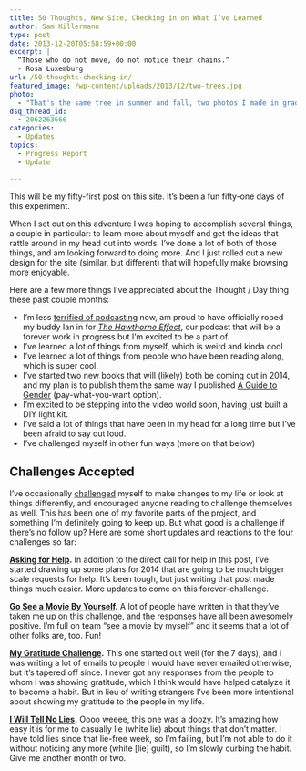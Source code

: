 ```yaml
---
title: 50 Thoughts, New Site, Checking in on What I’ve Learned
author: Sam Killermann
type: post
date: 2013-12-20T05:58:59+00:00
excerpt: |
  “Those who do not move, do not notice their chains.”
  - Rosa Luxemburg
url: /50-thoughts-checking-in/
featured_image: /wp-content/uploads/2013/12/two-trees.jpg
photo:
  - "That's the same tree in summer and fall, two photos I made in grad school in Ohio. I like change."
dsq_thread_id:
  - 2062263666
categories:
  - Updates
topics:
  - Progress Report
  - Update

---
```

This will be my fifty-first post on this site. It&#8217;s been a fun fifty-one days of this experiment.

When I set out on this adventure I was hoping to accomplish several things, a couple in particular: to learn more about myself and get the ideas that rattle around in my head out into words. I&#8217;ve done a lot of both of those things, and am looking forward to doing more. And I just rolled out a new design for the site (similar, but different) that will hopefully make browsing more enjoyable.

Here are a few more things I&#8217;ve appreciated about the Thought / Day thing these past couple months:

  * I&#8217;m less [terrified of podcasting][1] now, am proud to have officially roped my buddy Ian in for <a title="The Hawthorne Effect" href="https://soundcloud.com/killermann/sets/the-hawthorne-effect" target="_blank"><em>The Hawthorne Effect</em></a>, our podcast that will be a forever work in progress but I&#8217;m excited to be a part of.
  * I&#8217;ve learned a lot of things from myself, which is weird and kinda cool
  * I&#8217;ve learned a lot of things from people who have been reading along, which is super cool.
  * I&#8217;ve started two new books that will (likely) both be coming out in 2014, and my plan is to publish them the same way I published <a href="http://guidetogender.com" target="_blank">A Guide to Gender</a> (pay-what-you-want option).
  * I&#8217;m excited to be stepping into the video world soon, having just built a DIY light kit.
  * I&#8217;ve said a lot of things that have been in my head for a long time but I&#8217;ve been afraid to say out loud.
  * I&#8217;ve challenged myself in other fun ways (more on that below)

## Challenges Accepted

I&#8217;ve occasionally <a href="//category/challenge/" target="_blank">challenged</a> myself to make changes to my life or look at things differently, and encouraged anyone reading to challenge themselves as well. This has been one of my favorite parts of the project, and something I&#8217;m definitely going to keep up. But what good is a challenge if there&#8217;s no follow up? Here are some short updates and reactions to the four challenges so far:

**<a title="Asking For Help" href="//asking-for-help/" target="_blank">Asking for Help</a>.** In addition to the direct call for help in this post, I&#8217;ve started drawing up some plans for 2014 that are going to be much bigger scale requests for help. It&#8217;s been tough, but just writing that post made things much easier. More updates to come on this forever-challenge.

**[Go See a Movie By Yourself][2].** A lot of people have written in that they&#8217;ve taken me up on this challenge, and the responses have all been awesomely positive. I&#8217;m full on team &#8220;see a movie by myself&#8221; and it seems that a lot of other folks are, too. Fun!

**[My Gratitude Challenge][3].** This one started out well (for the 7 days), and I was writing a lot of emails to people I would have never emailed otherwise, but it&#8217;s tapered off since. I never got any responses from the people to whom I was showing gratitude, which I think would have helped catalyze it to become a habit. But in lieu of writing strangers I&#8217;ve been more intentional about showing my gratitude to the people in my life.

**[I Will Tell No Lies][4].** Oooo weeee, this one was a doozy. It&#8217;s amazing how easy it is for me to casually lie (white lie) about things that don&#8217;t matter. I have told lies since that lie-free week, so I&#8217;m failing, but I&#8217;m not able to do it without noticing any more (white [lie] guilt), so I&#8217;m slowly curbing the habit. Give me another month or two.

 [1]: //hiding-behind-a-keyboard/ "Hiding Behind a Keyboard: The Terror of the Unknown"
 [2]: //see-movie-by-yourself/
 [3]: //gratitude-challenge/
 [4]: //no-lying-for-one-week/